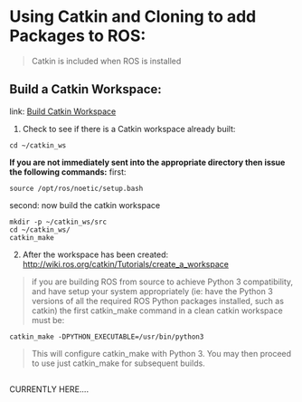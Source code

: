 # Using Catkin and Cloning to add Packages to ROS:
> Catkin is included when ROS is installed

## Build a Catkin Workspace:
link: [Build Catkin Workspace](http://wiki.ros.org/catkin/Tutorials/create_a_workspace)

1. Check to see if there is a Catkin workspace already built:

```
cd ~/catkin_ws
```
**If you are not immediately sent into the appropriate directory then issue the following commands:**
first:
```
source /opt/ros/noetic/setup.bash
```
second: now build the catkin workspace
```
mkdir -p ~/catkin_ws/src
cd ~/catkin_ws/
catkin_make
```

2. After the workspace has been created:
http://wiki.ros.org/catkin/Tutorials/create_a_workspace
> if you are building ROS from source to achieve Python 3 compatibility, 
> and have setup your system appropriately
> (ie: have the Python 3 versions of all the required ROS Python packages installed, such as catkin)
> the first catkin_make command in a clean catkin workspace must be:
```
catkin_make -DPYTHON_EXECUTABLE=/usr/bin/python3
```
> This will configure catkin_make with Python 3. You may then proceed to use just catkin_make for subsequent builds.
##


CURRENTLY HERE....
